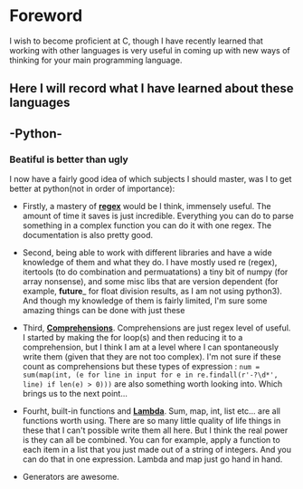 # Foreword

I wish to become proficient at C, though I have recently learned that working with other languages is very useful in coming up with new ways of thinking for your main programming language.

Here I will record what I have learned about these languages
---

## -Python-

### Beatiful is better than ugly

I now have a fairly good idea of which subjects I should master, was I to get better at python(not in order of importance):

- Firstly, a mastery of **[regex][0]** would be I think, immensely useful. The amount of time it saves is just incredible.
Everything you can do to parse something in a complex function you can do it with one regex. The documentation is also pretty good.

- Second, being able to work with different libraries and have a wide knowledge of them and what they do. I have mostly used re (regex), itertools (to do combination and permuatations) a tiny bit of numpy (for array nonsense), and some misc libs that are version dependent (for example, __future___ for float division results, as I am not using python3). And though my knowledge of them is fairly limited, I'm sure some amazing things can be done with just these

- Third, **[Comprehensions][1]**. Comprehensions are just regex level of useful. I started by making the for loop(s) and then reducing it to a comprehension, but I think I am at a level where I can spontaneously write them (given that they are not too complex).
I'm not sure if these count as comprehensions but these types of expression : `num = sum(map(int, (e for line in input for e in re.findall(r'-?\d*', line) if len(e) > 0)))` are also something worth looking into. Which brings us to the next point...

- Fourht, built-in functions and **[Lambda][2]**. Sum, map, int, list etc... are all functions worth using. There are so many little quality of life things in these that I can't possible write them all here. But I think the real power is they can all be combined. You can for example, apply a function to each item in a list that you just made out of a string of integers. And you can do that in one expression. Lambda and map just go hand in hand. 

- Generators are awesome.

[0]:https://docs.python.org/3/tutorial/datastructures.html?highlight=comprehension#list-comprehensions
[1]:https://docs.python.org/3/library/re.html
[2]:https://docs.python.org/3/reference/expressions.html
